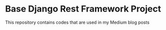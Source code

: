 # Base Django Rest Framework Project

This repository contains codes that are used in my Medium blog posts
